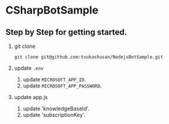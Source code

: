 # CSharpBotSample

## Step by Step for getting started.
1. git clone

    ```
    git clone git@github.com:tsukashusan/NodejsBotSample.git
    ```

1. update `.env`
    1. update `MICROSOFT_APP_ID`.
    1. update `MICROSOFT_APP_PASSWORD`.
1. update app.js
    1. update 'knowledgeBaseId'.
    2. update 'subscriptionKey'.
